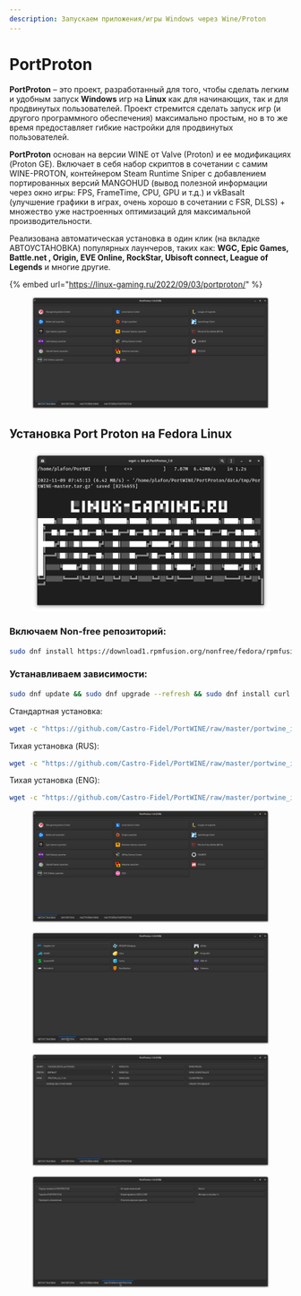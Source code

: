 ```yaml
---
description: Запускаем приложения/игры Windows через Wine/Proton
---
```


# PortProton

**PortProton** – это проект, разработанный для того, чтобы сделать легким и удобным запуск **Windows** игр на **Linux** как для начинающих, так и для продвинутых пользователей. Проект стремится сделать запуск игр (и другого программного обеспечения) максимально простым, но в то же время предоставляет гибкие настройки для продвинутых пользователей.

**PortProton** основан на версии WINE от Valve (Proton) и ее модификациях (Proton GE). Включает в себя набор скриптов в сочетании с самим WINE-PROTON, контейнером Steam Runtime Sniper с добавлением портированных версий MANGOHUD (вывод полезной информации через окно игры: FPS, FrameTime, CPU, GPU и т.д.) и vkBasalt (улучшение графики в играх, очень хорошо в сочетании с FSR, DLSS) + множество уже настроенных оптимизаций для максимальной производительности.

Реализована автоматическая установка в один клик (на вкладке АВТОУСТАНОВКА) популярных лаунчеров, таких как: **WGC, Epic Games, Battle.net , Origin, EVE Online, RockStar, Ubisoft connect, League of Legends** и многие другие.

{% embed url="https://linux-gaming.ru/2022/09/03/portproton/" %}

<figure><img src="../../../.gitbook/assets/Снимок экрана от 2022-11-09 07-58-13 (1).png" alt="portproton proton wine windows fedora fedoralinux linux"><figcaption></figcaption></figure>

## Установка Port Proton на Fedora Linux

<figure><img src="../../../.gitbook/assets/Снимок экрана от 2022-11-09 07-47-48.png" alt="portproton proton wine windows fedora fedoralinux linux"><figcaption></figcaption></figure>

### Включаем Non-free репозиторий:

```bash
sudo dnf install https://download1.rpmfusion.org/nonfree/fedora/rpmfusion-nonfree-release-$(rpm -E %fedora).noarch.rpm
```

### Устанавливаем зависимости:

```bash
sudo dnf update && sudo dnf upgrade --refresh && sudo dnf install curl gamemode icoutils libcurl wget zenity bubblewrap zstd cabextract tar goverlay openssl
```

Стандартная установка:

```bash
wget -c "https://github.com/Castro-Fidel/PortWINE/raw/master/portwine_install_script/PortProton_1.0" && sh PortProton_1.0
```

Тихая установка (RUS):

```bash
wget -c "https://github.com/Castro-Fidel/PortWINE/raw/master/portwine_install_script/PortProton_1.0" && sh PortProton_1.0 -rus
```

Тихая установка (ENG):

```bash
wget -c "https://github.com/Castro-Fidel/PortWINE/raw/master/portwine_install_script/PortProton_1.0" && sh PortProton_1.0 -eng
```

<figure><img src="../../../.gitbook/assets/Снимок экрана от 2022-11-09 07-58-13 (2).png" alt="portproton proton wine windows fedora fedoralinux linux"><figcaption></figcaption></figure>

<figure><img src="../../../.gitbook/assets/Снимок экрана от 2022-11-09 07-58-16.png" alt="portproton proton wine windows fedora fedoralinux linux"><figcaption></figcaption></figure>

<figure><img src="../../../.gitbook/assets/Снимок экрана от 2022-11-09 07-58-19 (1).png" alt="portproton proton wine windows fedora fedoralinux linux"><figcaption></figcaption></figure>

<figure><img src="../../../.gitbook/assets/Снимок экрана от 2022-11-09 07-58-21 (1).png" alt="portproton proton wine windows fedora fedoralinux linux"><figcaption></figcaption></figure>
